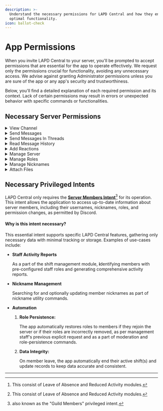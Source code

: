 ```yaml
---
description: >-
  Understand the necessary permissions for LAPD Central and how they ensure
  optimal functionality.
icon: ballot-check
---
```


# App Permissions

When you invite LAPD Central to your server, you'll be prompted to accept permissions that are essential for the app to operate effectively. We request only the permissions crucial for functionality, avoiding any unnecessary access. We advise against granting Administrator permissions unless you are sure of the app or any app's security and trustworthiness.

Below, you'll find a detailed explanation of each required permission and its context. Lack of certain permissions may result in errors or unexpected behavior with specific commands or functionalities.

## **Necessary Server Permissions**

<details>

<summary>View Channel</summary>

**Purpose**\
Almost required by every Discord application and became a standard. This permission allows LAPD Central to access text, thread, and voice channels (though voice is not used) within your server, enabling the app to read necessary channel information and messages. We only read and process messages that mention the client user for application configuration, specifically to select channels or threads as logging destinations.

**Use Cases**\
The primary use of this permission is to designate _and_ utilize text channels or threads for logging activities, including but not limited to:

* [**UAN Modules**](#user-content-fn-1)[^1]**:** Log and post user activity notices and events.
* **Duty Activities Module:** Log and post citations, incident reports, and arrests.
* **Shift Management Module:** Log shift events to designated channels or threads.

</details>

<details>

<summary>Send Messages</summary>

**Purpose**\
Allows LAPD Central to send messages in channels and threads, providing responses, notifications, logs, and confirmations to users.

**Use Cases**

* Post logs and notifications.
* Respond to user commands and requests.

- Send confirmations for actions like role assignments or shift changes.

</details>

<details>

<summary>Send Messages In Threads</summary>

**Purpose:**\
Enables sending messages in thread channels for logging, notifications, or thread-based features.

**Use Cases:**\
Similar to the Send Messages permission. Disregard if threads are not used for logging or user-submitted requests.

</details>

<details>

<summary>Read Message History</summary>

**Purpose:**\
Allows the app to read its previously sent messages for context in updating user requests or other interactive features.

**Use Cases:**

* [**UAN Modules**](#user-content-fn-1)[^1]**:** Update the status of a user-submitted request based on the reviewer's decision.

</details>

<details>

<summary>Add Reactions</summary>

**Purpose:**\
Adding reactions for interactive prompts, confirmations, or pagination controls.

**Use Cases:**

* Incorporating reactions for interactive prompts

- Confirmations such as setting up a destination logging channel or thread using text format instead of selecting destination using regular select menus.

</details>

<details>

<summary>Manage Server</summary>

**Purpose**\
Grants the application access to server settings, including automoderation rules.

**Use Cases**\
Used solely to access automoderation rules for enforcing them on user-inputted text via application forms. You may and are totally free to revoke this permission, but doing so will prevent the application from enforcing the server's automoderation rules.

</details>

<details>

<summary>Manage Roles</summary>

**Purpose:**\
Permits the app to assign or remove roles from members.

**Use Case:**

* Assign or remove LOA/RA roles.
* Restore roles from backups.
* Manage shift roles for members.
* Utility commands `role-persist add` and `remove`

</details>

<details>

<summary>Manage Nicknames</summary>

**Purpose:**\
Allows changing member nicknames for automated formatting purposes.

**Use Case:**\
Reformatting nicknames with the `/nicknames replace` command. Additional features may be developed in the future.

</details>

<details>

<summary>Attach Files</summary>

**Purpose:**\
Enables the app to send files as message attachments, such as exporting logs, reports, backups, or directly attaching images to prompts or records whenever needed.

**Use Cases:**

* Attaching images to prompts and log records.
* Attaching imported shift data file when logging shift data import.

</details>

## Necessary Privileged Intents

LAPD Central only requires the [**Server Members Intent**](#user-content-fn-2)[^2] for its operation. This intent allows the application to access up-to-date information about server members, including their usernames, nicknames, roles, and permission changes, as permitted by Discord.

#### Why is this intent necessary?

This essential intent supports specific LAPD Central features, gathering only necessary data with minimal tracking or storage. Examples of use-cases include:

*   **Staff Activity Reports**

    As a part of the shift management module, **i**dentifying members with pre-configured staff roles and generating comprehensive activity reports.
*   **Nickname Management**

    Searching for and optionally updating member nicknames as part of nickname utility commands.
* **Automation**
  1.  **Role Persistence:**

      The app automatically restores roles to members if they rejoin the server or if their roles are incorrectly removed, as per management staff's previous explicit request and as a part of moderation and role-persistence commands.
  2.  **Data Integrity:**

      On member leave, the app automatically end their active shift(s) and update records to keep data accurate and consistent.

***

[^1]: This consist of Leave of Absence and Reduced Activity modules.

[^2]: also known as the "Guild Members" privileged intent.

